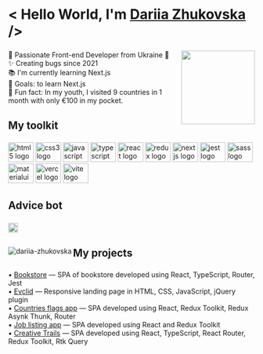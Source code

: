 <h1 align="left"> < Hello World, I'm <a  href="https://www.linkedin.com/in/dariia-zhukovska/" target="_blank">Dariia Zhukovska</a> /></h1>

###

<img align="right" height="150" src="https://i.pinimg.com/originals/e7/26/c7/e726c74ac081eed50feee1433d12c998.gif"  />
  
###

<p align="left">💙 Passionate Front-end Developer from Ukraine 💛<br>✨ Creating bugs since 2021<br>📚 I'm currently learning Next.js<br>🎯 Goals: to learn Next.js <br>🎲 Fun fact:  In my youth, I visited 9 countries in 1 month with only €100 in my pocket.</p>

###

<h2 align="left">My toolkit</h2>

###

<div align="left">
  <img src="https://cdn.jsdelivr.net/gh/devicons/devicon/icons/html5/html5-original.svg" height="40" width="52" alt="html5 logo"  />
  <img src="https://cdn.jsdelivr.net/gh/devicons/devicon/icons/css3/css3-original.svg" height="40" width="52" alt="css3 logo"  />
  <img src="https://cdn.jsdelivr.net/gh/devicons/devicon/icons/javascript/javascript-original.svg" height="40" width="52" alt="javascript logo"  />
  <img src="https://cdn.jsdelivr.net/gh/devicons/devicon/icons/typescript/typescript-original.svg" height="40" width="52" alt="typescript logo"  />
  <img src="https://cdn.jsdelivr.net/gh/devicons/devicon/icons/react/react-original.svg" height="40" width="52" alt="react logo"  />
  <img src="https://cdn.jsdelivr.net/gh/devicons/devicon/icons/redux/redux-original.svg" height="40" width="52" alt="redux logo"  />
  <img src="https://cdn.jsdelivr.net/gh/devicons/devicon/icons/nextjs/nextjs-original.svg" height="40" width="52" alt="nextjs logo"  />
  <img src="https://cdn.jsdelivr.net/gh/devicons/devicon/icons/jest/jest-plain.svg" height="40" width="52" alt="jest logo"  />
  <img src="https://cdn.jsdelivr.net/gh/devicons/devicon/icons/sass/sass-original.svg" height="40" width="52" alt="sass logo"  />
  <img src="https://cdn.jsdelivr.net/gh/devicons/devicon/icons/materialui/materialui-original.svg" height="40" width="52" alt="materialui logo"  />
  <img src="https://cdn.simpleicons.org/vercel/000000" height="40" width="52" alt="vercel logo"  />
  <img src="https://skillicons.dev/icons?i=vite" height="40" width="52" alt="vite logo"  />
</div>

###

<h2 align="left">Advice bot</h2>

###

<div align="left">
  <img height="20" src="https://cloudcauldron.io/advice/test.php?"  />
</div>

###

<h2 align="left"></h2>

###

<div align="left">
   <img align="left" src="https://github-readme-stats.vercel.app/api/top-langs?username=dariia-zhukovska&show_icons=true&theme=cobalt&title_color=050505&text_color=000000&bg_color=f5f5f5&locale=en&layout=compact" alt="dariia-zhukovska" />
</div>

###

<h2 align="left">My projects</h2>

###

<p align="left">
  ▪️  <a href="https://dariia-zhukovska.github.io/prometheus-x-course-task/" target="_blank">Bookstore</a> — SPA of bookstore developed using React, TypeScript, Router,      Jest <br> 
  ▪️ <a href="https://dariia-zhukovska.github.io/Evclid/" target="_blank">Evclid</a> — Responsive landing page in HTML, CSS, JavaScript, jQuery plugin  <br> 
  ▪️ <a href="https://countries-flags-app-rtk.vercel.app/" target="_blank">Countries flags app</a> — SPA developed using React, Redux Toolkit, Redux Asynk Thunk, Router  <br> 
   ▪️ <a href="https://redux-job-listing-app.vercel.app/" target="_blank">Job listing app</a> — SPA developed using React and Redux Toolkit  <br> 
  ▪️ <a href="https://creative-trails-project.vercel.app/" target="_blank">Creative Trails</a> — SPA developed using React, TypeScript, React Router, Redux Toolkit, Rtk Query <br> 
 </p>

###









